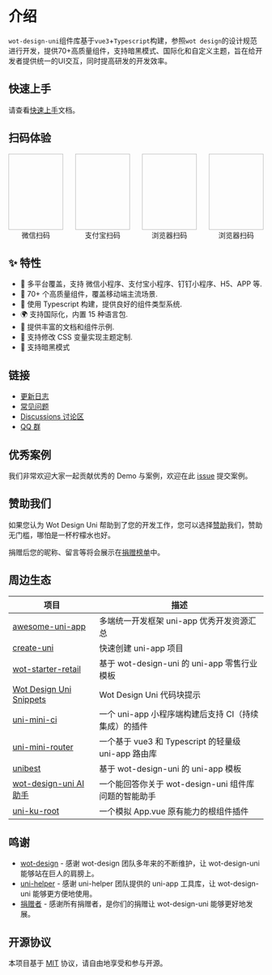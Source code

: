 #  介绍

`wot-design-uni`组件库基于`vue3`+`Typescript`构建，参照`wot design`的设计规范进行开发，提供70+高质量组件，支持暗黑模式、国际化和自定义主题，旨在给开发者提供统一的UI交互，同时提高研发的开发效率。

## 快速上手

请查看[快速上手](/guide/quick-use.html)文档。

## 扫码体验

<div style="display:flex;gap:24px">
<div style="display: inline-block;">
  <img style="width: 150px; height: 150px;" :src="WxQrcode" />
  <div style="text-align: center;">微信扫码</div>
</div>

<div style="display: inline-block;">
  <img style="width: 150px; height: 150px;" :src="AlipayQrcode" />
  <div style="text-align: center;">支付宝扫码</div>
</div>

<div style="display: inline-block;">
  <img style="width: 150px; height: 150px;" :src="H5Qrcode" />
  <div style="text-align: center;">浏览器扫码</div>
</div>

<div style="display: inline-block;">
  <img style="width: 150px; height: 150px;" :src="AndroidQrcode" />
  <div style="text-align: center;">浏览器扫码</div>
</div>
</div>

## ✨ 特性

- 🎯 多平台覆盖，支持 微信小程序、支付宝小程序、钉钉小程序、H5、APP 等.
- 🚀 70+ 个高质量组件，覆盖移动端主流场景.
- 💪 使用 Typescript 构建，提供良好的组件类型系统.
- 🌍 支持国际化，内置 15 种语言包.
- 📖 提供丰富的文档和组件示例.
- 🎨 支持修改 CSS 变量实现主题定制.
- 🍭 支持暗黑模式


## 链接

* [更新日志](/guide/changelog)
* [常见问题](/guide/common-problems)
* [Discussions 讨论区](https://github.com/Moonofweisheng/wot-design-uni/discussions)
* [QQ 群](/guide/join-group.html)

## 优秀案例

我们非常欢迎大家一起贡献优秀的 Demo 与案例，欢迎在此 [issue](https://github.com/Moonofweisheng/wot-design-uni/issues/16) 提交案例。


## 赞助我们

如果您认为 Wot Design Uni 帮助到了您的开发工作，您可以选择[赞助](/reward/reward.html)我们，赞助无门槛，哪怕是一杯柠檬水也好。

捐赠后您的昵称、留言等将会展示在[捐赠榜单](/reward/donor.html)中。

## 周边生态

| 项目                                                                                                        | 描述                                                 |
| ----------------------------------------------------------------------------------------------------------- | ---------------------------------------------------- |
| [awesome-uni-app](https://github.com/uni-helper/awesome-uni-app)                                            | 多端统一开发框架 uni-app 优秀开发资源汇总            |
| [create-uni](https://github.com/uni-helper/create-uni)                                                      | 快速创建 uni-app 项目                                |
| [wot-starter-retail](https://github.com/Moonofweisheng/wot-starter-retail)                                  | 基于 wot-design-uni 的 uni-app 零售行业模板          |
| [Wot Design Uni Snippets](https://marketplace.visualstudio.com/items?itemName=kiko.wot-design-uni-snippets) | Wot Design Uni 代码块提示                            |
| [uni-mini-ci](https://github.com/Moonofweisheng/uni-mini-ci)                                                | 一个 uni-app 小程序端构建后支持 CI（持续集成）的插件 |
| [uni-mini-router](https://github.com/Moonofweisheng/uni-mini-router)                                        | 一个基于 vue3 和 Typescript 的轻量级 uni-app 路由库  |
| [unibest](https://github.com/codercup/unibest)                                                              | 基于 wot-design-uni 的 uni-app 模板                  |
| [wot-design-uni AI 助手](https://www.coze.cn/store/bot/7347916532258701363)                                 | 一个能回答你关于 wot-design-uni 组件库问题的智能助手 |
| [uni-ku-root](https://github.com/uni-ku/root)                                                               | 一个模拟 App.vue 原有能力的根组件插件                  |

## 鸣谢

- [wot-design](https://github.com/jd-ftf/wot-design-mini) - 感谢 wot-design 团队多年来的不断维护，让 wot-design-uni 能够站在巨人的肩膀上。
- [uni-helper](https://github.com/uni-helper) - 感谢 uni-helper 团队提供的 uni-app 工具库，让 wot-design-uni 能够更方便地使用。
- [捐赠者](https://wot-design-uni.cn/reward/donor.html) - 感谢所有捐赠者，是你们的捐赠让 wot-design-uni 能够更好地发展。


  
## 开源协议

本项目基于 [MIT](https://zh.wikipedia.org/wiki/MIT%E8%A8%B1%E5%8F%AF%E8%AD%89) 协议，请自由地享受和参与开源。

<script>
import WxQrcode from '/wx.jpg'
import AlipayQrcode from '/alipay.png'
import H5Qrcode from '/h5.png'
import AndroidQrcode from '/android.png'


export default {
  data () {
    return {
      WxQrcode,
      AlipayQrcode,
      H5Qrcode,
      AndroidQrcode
    }
  }
}
</script>